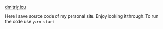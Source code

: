 [dmitriy.icu](https://dmitriy.icu)

Here I save source code of my personal site. Enjoy looking it through.
To run the code use 
`yarn start`
